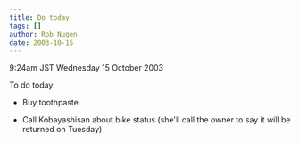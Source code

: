 ```yaml
---
title: Do today
tags: []
author: Rob Nugen
date: 2003-10-15
---
```


<p class=date>9:24am JST Wednesday 15 October 2003</p>

<p>To do today:</p>

<ul>
<li><p>Buy toothpaste</p></li>

<li><p>Call Kobayashisan about bike status (she'll call the owner to
say it will be returned on Tuesday)</p></li>
</ul>
